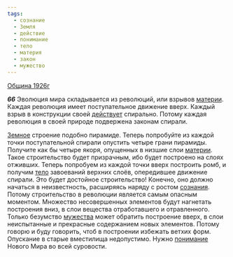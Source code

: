 ```yaml
---
tags:
  - сознание
  - Земля
  - действие
  - понимание
  - тело
  - материя
  - закон
  - мужество
---
```


[Община 1926г](/agni/1926)

___66___
Эволюция мира складывается из революций, или взрывов [материи](/tag/#материя). Каждая революция имеет поступательное движение вверх. Каждый взрыв в конструкции своей [действует](/tag/#действие) спирально. Потому каждая революция в своей природе подвержена законам спирали.   

[Земное](/tag/#Земля) строение подобно пирамиде. Теперь попробуйте из каждой точки поступательной спирали опустить четыре грани пирамиды. Получите как бы четыре якоря, опущенных в низшие слои [материи](/tag/#материя). Такое строительство будет призрачным, ибо будет построено на слоях отживших. Теперь попробуем из каждой точки вверх построить ромб, и получим [тело](/tag/#тело) завоеваний верхних слоёв, опередившее движение спирали. Это будет достойное строительство! Конечно, оно должно начаться в неизвестность, расширяясь наряду с ростом [сознания](/tag/#сознание). Потому строительство в революции является самым опасным моментом. Множество несовершенных элементов будут нагнетать построения вниз, в слои вещества отработавшего и отравленного. Только безумство [мужества](/tag/#мужество) может обратить построение вверх, в слои неиспытанные и прекрасные содержанием новых элементов. Потому говорю и буду говорить, чтоб в построении избежать ветхих форм. Опускание в старые вместилища недопустимо. Нужно [понимание](/tag/#понимание) Нового Мира во всей суровости.   

